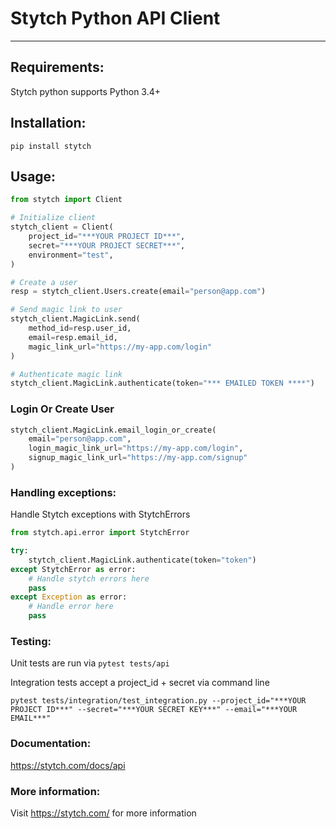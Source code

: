 # Stytch Python API Client
---

## Requirements:
Stytch python supports Python 3.4+

## Installation:
`pip install stytch`

## Usage:

```python
from stytch import Client

# Initialize client
stytch_client = Client(
    project_id="***YOUR PROJECT ID***",
    secret="***YOUR PROJECT SECRET***",
    environment="test",
)

# Create a user
resp = stytch_client.Users.create(email="person@app.com")

# Send magic link to user
stytch_client.MagicLink.send(
    method_id=resp.user_id, 
    email=resp.email_id, 
    magic_link_url="https://my-app.com/login"
)

# Authenticate magic link
stytch_client.MagicLink.authenticate(token="*** EMAILED TOKEN ****")
```

### Login Or Create User
```python
stytch_client.MagicLink.email_login_or_create(
    email="person@app.com", 
    login_magic_link_url="https://my-app.com/login",
    signup_magic_link_url="https://my-app.com/signup"
)
```

### Handling exceptions:
Handle Stytch exceptions with StytchErrors
```python
from stytch.api.error import StytchError 

try: 
    stytch_client.MagicLink.authenticate(token="token")
except StytchError as error:
    # Handle stytch errors here
    pass
except Exception as error:
    # Handle error here
    pass
```

### Testing:
Unit tests are run via `pytest tests/api`

Integration tests accept a project_id + secret via command line
```
pytest tests/integration/test_integration.py --project_id="***YOUR PROJECT ID***" --secret="***YOUR SECRET KEY***" --email="***YOUR EMAIL***"
```

### Documentation:

https://stytch.com/docs/api

### More information:

Visit https://stytch.com/ for more information